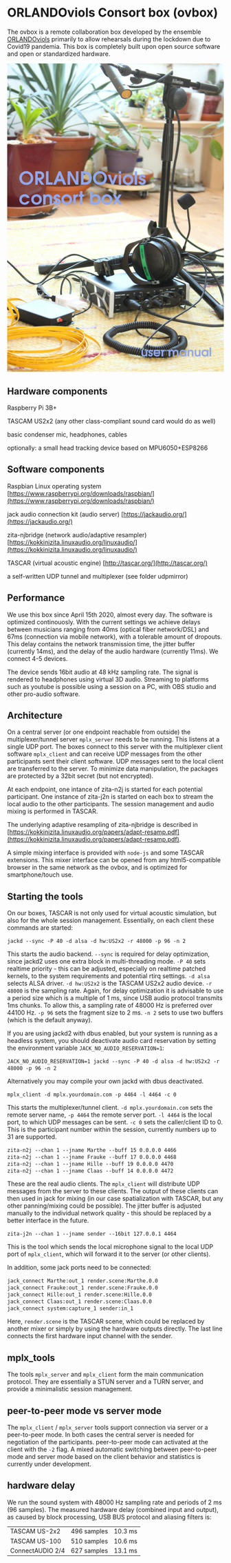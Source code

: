 # ORLANDOviols Consort box (ovbox)

The ovbox is a remote collaboration box developed by the ensemble [ORLANDOviols](http://orlandoviols.com) primarily to allow rehearsals during the lockdown due to Covid19 pandemia. This box is completely built upon open source software and open or standardized hardware.

![consortbox](doc/consortbox.jpg)

## Hardware components

Raspberry Pi 3B+

TASCAM US2x2 (any other class-compliant sound card would do as well)

basic condenser mic, headphones, cables

optionally: a small head tracking device based on MPU6050+ESP8266



## Software components

Raspbian Linux operating system
[https://www.raspberrypi.org/downloads/raspbian/](https://www.raspberrypi.org/downloads/raspbian/)

jack audio connection kit (audio server)
[https://jackaudio.org/](https://jackaudio.org/)

zita-njbridge (network audio/adaptive resampler)
[https://kokkinizita.linuxaudio.org/linuxaudio/](https://kokkinizita.linuxaudio.org/linuxaudio/)

TASCAR (virtual acoustic engine)
[http://tascar.org/](http://tascar.org/)

a self-written UDP tunnel and multiplexer (see folder udpmirror)


## Performance

We use this box since April 15th 2020, almost every day. The software is optimized continouosly. With the current settings we achieve delays between musicians ranging from 40ms (optical fiber network/DSL) and 67ms (connection via mobile network), with a tolerable amount of dropouts. This delay contains the network transmission time, the jitter buffer (currently 14ms), and the delay of the audio hardware (currently 11ms). We connect 4-5 devices.

The device sends 16bit audio at 48 kHz sampling rate. The signal is rendered to headphones using virtual 3D audio. Streaming to platforms such as youtube is possible using a session on a PC, with OBS studio and other pro-audio software.

## Architecture

On a central server (or one endpoint reachable from outside) the multiplexer/tunnel server `mplx_server` needs to be running. This listens at a single UDP port. The boxes connect to this server with the multiplexer client software `mplx_client` and  can receive UDP messages from the other participants sent their client software. UDP messages sent to the local client are transferred to the server. To minimize data manipulation, the packages are protected by a 32bit secret (but not encrypted).

At each endpoint, one intance of zita-n2j is started for each potential participant. One instance of zita-j2n is started on each box to stream the local audio to the other participants. The session management and audio mixing is performed in TASCAR.

The underlying adaptive resampling of zita-njbridge is described in [https://kokkinizita.linuxaudio.org/papers/adapt-resamp.pdf](https://kokkinizita.linuxaudio.org/papers/adapt-resamp.pdf).

A simple mixing interface is provided with `node-js` and some TASCAR extensions. This mixer interface can be opened from any html5-compatible browser in the same network as the ovbox, and is optimized for smartphone/touch use.

## Starting the tools

On our boxes, TASCAR is not only used for virtual acoustic simulation, but also for the whole session management. Essentially, on each client these commands are started:

````
jackd --sync -P 40 -d alsa -d hw:US2x2 -r 48000 -p 96 -n 2
````

This starts the audio backend. `--sync` is required for delay optimization, since jackd2 uses one extra block in multi-threading mode. `-P 40` sets realtime priority - this can be adjusted, especially on realtime patched kernels, to the system requirements and potential rtirq settings. `-d alsa` selects ALSA driver. `-d hw:US2x2` is the TASCAM US2x2 audio device. `-r 48000` is the sampling rate. Again, for delay optimization it is advisable to use a period size which is a multiple of 1 ms, since USB audio protocol transmits 1ms chunks. To allow this, a sampling rate of 48000 Hz is preferred over 44100 Hz. `-p 96` sets the fragment size to 2 ms. `-n 2` sets to use two buffers (which is the default anyway).

If you are using jackd2 with dbus enabled, but your system is running as a headless system, you should deactivate audio card reservation by setting the environment variable `JACK_NO_AUDIO_RESERVATION=1`:
````
JACK_NO_AUDIO_RESERVATION=1 jackd --sync -P 40 -d alsa -d hw:US2x2 -r 48000 -p 96 -n 2
````
Alternatively you may compile your own jackd with dbus deactivated.


````
mplx_client -d mplx.yourdomain.com -p 4464 -l 4464 -c 0
````
This starts the multiplexer/tunnel client. `-d mplx.yourdomain.com` sets the remote server name, `-p 4464` the remote server port. `-l 4464` is the local port, to which UDP messages can be sent. `-c 0` sets the caller/client ID to 0. This is the participant number within the session, currently numbers up to 31 are supported.

````
zita-n2j --chan 1 --jname Marthe --buff 15 0.0.0.0 4466
zita-n2j --chan 1 --jname Frauke --buff 17 0.0.0.0 4468
zita-n2j --chan 1 --jname Hille --buff 19 0.0.0.0 4470
zita-n2j --chan 1 --jname Claas --buff 14 0.0.0.0 4472
````

These are the real audio clients. The `mplx_client` will distribute UDP messages from the server to these clients. The output of these clients can then used in jack for mixing (in our case spatialization with TASCAR, but any other panning/mixing could be possible). The jitter buffer is adjusted manually to the individual network quality - this should be replaced by a better interface in the future.

````
zita-j2n --chan 1 --jname sender --16bit 127.0.0.1 4464
````

This is the tool which sends the local microphone signal to the local UDP port of `mplx_client`, which will forward it to the server (or other clients).

In addition, some jack ports need to be connected:

````
jack_connect Marthe:out_1 render.scene:Marthe.0.0
jack_connect Frauke:out_1 render.scene:Frauke.0.0
jack_connect Hille:out_1 render.scene:Hille.0.0
jack_connect Claas:out_1 render.scene:Claas.0.0
jack_connect system:capture_1 sender:in_1
````
Here, `render.scene` is the TASCAR scene, which could be replaced by another mixer or simply by using the hardware outputs directly. The last line connects the first hardware input channel with the sender.

## mplx_tools

The tools `mplx_server` and `mplx_client` form the main communication protocol. They are essentially a STUN server and a TURN server, and provide a minimalistic session management.

## peer-to-peer mode vs server mode

The `mplx_client` / `mplx_server` tools support connection via server or a peer-to-peer mode. In both cases the central server is needed for negotiation of the participants. peer-to-peer mode can activated at the client with the `-2` flag. A mixed automatic switching between peer-to-peer mode and server mode based on the client behavior and statistics is currently under development.

## hardware delay

We run the sound system with 48000 Hz sampling rate and periods of 2
ms (96 samples). The measured hardware delay (combined input and output), as caused by block processing, USB BUS protocol and aliasing filters is:

|                  |             |         |
|------------------|-------------|---------|
| TASCAM US-2x2    | 496 samples | 10.3 ms |
| TASCAM US-100    | 510 samples | 10.6 ms |
| ConnectAUDIO 2/4 | 627 samples | 13.1 ms | 

